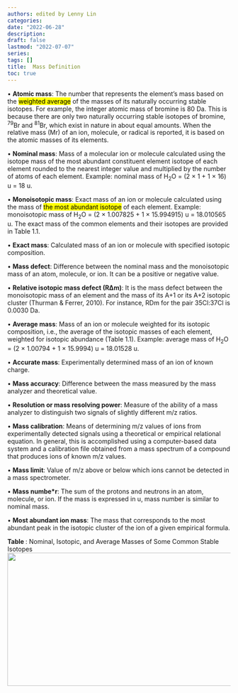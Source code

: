 ```yaml
---
authors: edited by Lenny Lin
categories:
date: "2022-06-28"
description:
draft: false
lastmod: "2022-07-07"
series: 
tags: []
title:  Mass Definition
toc: true
---
```





<!--more-->

• **Atomic mass**: The number that represents the element’s mass based on the <mark class = "lemon">weighted average</mark> of the masses of its naturally occurring stable isotopes. For example, the integer atomic mass of bromine is 80 Da. This is because there are only two naturally occurring stable isotopes of bromine, <sup>79</sup>Br and <sup>81</sup>Br, which exist in nature in about equal amounts. When the relative mass (Mr) of an ion, molecule, or radical is reported, it is based on the atomic masses of its elements.   

• **Nominal mass**: Mass of a molecular ion or molecule calculated using the isotope mass of the most abundant constituent element isotope of each element rounded to the nearest integer value and multiplied by the number of atoms of each element. Example: nominal mass of H<sub>2</sub>O = (2 $\times$ 1 + 1 $\times$ 16) u = 18 u.   

• **Monoisotopic mass**: Exact mass of an ion or molecule calculated using the mass of <mark class = "lemon">the most abundant isotope</mark> of each element. Example: monoisotopic mass of H<sub>2</sub>O = (2 $\times$ 1.007825 + 1 $\times$ 15.994915) u = 18.010565 u. The exact mass of the common elements and their isotopes are provided in Table 1.1.   

• **Exact mass**: Calculated mass of an ion or molecule with specified isotopic composition.   

• **Mass defect**: Difference between the nominal mass and the monoisotopic mass of an atom, molecule, or ion. It can be a positive or negative value.   

• **Relative isotopic mass defect (R&Delta;m)**: It is the mass defect between the monoisotopic mass of an element and the mass of its A+1 or its A+2 isotopic cluster (Thurman & Ferrer, 2010). For instance, RDm for the pair 35Cl:37Cl is 0.0030 Da.   

• **Average mass**: Mass of an ion or molecule weighted for its isotopic composition, i.e., the average of the isotopic masses of each element, weighted for isotopic abundance (Table 1.1). Example: average mass of H<sub>2</sub>O = (2 $\times$ 1.00794 + 1 $\times$ 15.9994) u = 18.01528 u.   

• **Accurate mass**: Experimentally determined mass of an ion of known charge.   

• **Mass accuracy**: Difference between the mass measured by the mass analyzer and theoretical value.   

• **Resolution or mass resolving power**: Measure of the ability of a mass analyzer to distinguish two signals of slightly different m/z ratios.   

• **Mass calibration**: Means of determining m/z values of ions from experimentally detected signals using a theoretical or empirical relational equation. In general, this is accomplished using a computer-based data system and a calibration file obtained from a mass spectrum of a compound that produces ions of known m/z values.   

• **Mass limit**: Value of m/z above or below which ions cannot be detected in a mass spectrometer.   

• **Mass numbe*r**: The sum of the protons and neutrons in an atom, molecule, or ion. If the mass is expressed in u, mass number is similar to nominal mass.   

• **Most abundant ion mass**: The mass that corresponds to the most abundant peak in the isotopic cluster of the ion of a given empirical formula.   

<figcaption><b>Table </b>: Nominal, Isotopic, and Average Masses of Some Common Stable Isotopes</figcaption>
<img width ="540" height= "300" src = "/docs/images/Screenshot 2022-07-07 142556.png"/>
